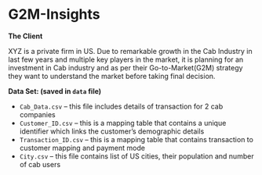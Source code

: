# G2M-Insights
**The Client**

XYZ is a private firm in US. Due to remarkable growth in the Cab Industry in last few years and multiple key players in the market, it is planning for an investment in Cab industry and as per their Go-to-Market(G2M) strategy they want to understand the market before taking final decision.

**Data Set: (saved in `data` file)**

- `Cab_Data.csv` – this file includes details of transaction for 2 cab companies
- `Customer_ID.csv` – this is a mapping table that contains a unique identifier which links the customer’s demographic details
- `Transaction_ID.csv` – this is a mapping table that contains transaction to customer mapping and payment mode
- `City.csv` – this file contains list of US cities, their population and number of cab users